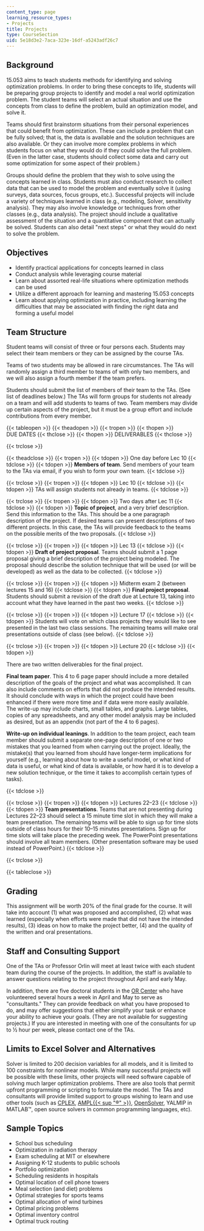```yaml
---
content_type: page
learning_resource_types:
- Projects
title: Projects
type: CourseSection
uid: 5e18d3e2-7aca-323e-16df-a5243adf26c7
---
```


Background
----------

15.053 aims to teach students methods for identifying and solving optimization problems. In order to bring these concepts to life, students will be preparing group projects to identify and model a real world optimization problem. The student teams will select an actual situation and use the concepts from class to define the problem, build an optimization model, and solve it.

Teams should first brainstorm situations from their personal experiences that could benefit from optimization. These can include a problem that can be fully solved; that is, the data is available and the solution techniques are also available. Or they can involve more complex problems in which students focus on what they would do if they could solve the full problem. (Even in the latter case, students should collect some data and carry out some optimization for some aspect of their problem.)

Groups should define the problem that they wish to solve using the concepts learned in class. Students must also conduct research to collect data that can be used to model the problem and eventually solve it (using surveys, data sources, focus groups, etc.). Successful projects will include a variety of techniques learned in class (e.g., modeling, Solver, sensitivity analysis). They may also involve knowledge or techniques from other classes (e.g., data analysis). The project should include a qualitative assessment of the situation and a quantitative component that can actually be solved. Students can also detail "next steps" or what they would do next to solve the problem.

Objectives
----------

*   Identify practical applications for concepts learned in class
*   Conduct analysis while leveraging course material
*   Learn about assorted real-life situations where optimization methods can be used
*   Utilize a different approach for learning and mastering 15.053 concepts
*   Learn about applying optimization in practice, including learning the difficulties that may be associated with finding the right data and forming a useful model

Team Structure
--------------

Student teams will consist of three or four persons each. Students may select their team members or they can be assigned by the course TAs.

Teams of two students may be allowed in rare circumstances. The TAs will randomly assign a third member to teams of with only two members, and we will also assign a fourth member if the team prefers.

Students should submit the list of members of their team to the TAs. (See list of deadlines below.) The TAs will form groups for students not already on a team and will add students to teams of two. Team members may divide up certain aspects of the project, but it must be a group effort and include contributions from every member.

{{< tableopen >}}
{{< theadopen >}}
{{< tropen >}}
{{< thopen >}}
DUE DATES
{{< thclose >}}
{{< thopen >}}
DELIVERABLES
{{< thclose >}}

{{< trclose >}}

{{< theadclose >}}
{{< tropen >}}
{{< tdopen >}}
One day before Lec 10
{{< tdclose >}}
{{< tdopen >}}
**Members of team**. Send members of your team to the TAs via email, if you wish to form your own team.
{{< tdclose >}}

{{< trclose >}}
{{< tropen >}}
{{< tdopen >}}
Lec 10
{{< tdclose >}}
{{< tdopen >}}
TAs will assign students not already in teams.
{{< tdclose >}}

{{< trclose >}}
{{< tropen >}}
{{< tdopen >}}
Two days after Lec 11
{{< tdclose >}}
{{< tdopen >}}
**Topic of project**, and a very brief description. Send this information to the TAs. This should be a one paragraph description of the project. If desired teams can present descriptions of two different projects. In this case, the TAs will provide feedback to the teams on the possible merits of the two proposals.
{{< tdclose >}}

{{< trclose >}}
{{< tropen >}}
{{< tdopen >}}
Lec 13
{{< tdclose >}}
{{< tdopen >}}
**Draft of project proposal**. Teams should submit a 1 page proposal giving a brief description of the project being modeled. The proposal should describe the solution technique that will be used (or will be developed) as well as the data to be collected.
{{< tdclose >}}

{{< trclose >}}
{{< tropen >}}
{{< tdopen >}}
Midterm exam 2 (between lectures 15 and 16)
{{< tdclose >}}
{{< tdopen >}}
**Final project proposal**. Students should submit a revision of the draft due at Lecture 13, taking into account what they have learned in the past two weeks.
{{< tdclose >}}

{{< trclose >}}
{{< tropen >}}
{{< tdopen >}}
Lecture 17
{{< tdclose >}}
{{< tdopen >}}
Students will vote on which class projects they would like to see presented in the last two class sessions. The remaining teams will make oral presentations outside of class (see below).
{{< tdclose >}}

{{< trclose >}}
{{< tropen >}}
{{< tdopen >}}
Lecture 20
{{< tdclose >}}
{{< tdopen >}}


There are two written deliverables for the final project.

**Final team paper**. This 4 to 6 page paper should include a more detailed description of the goals of the project and what was accomplished. It can also include comments on efforts that did not produce the intended results. It should conclude with ways in which the project could have been enhanced if there were more time and if data were more easily available. The write-up may include charts, small tables, and graphs. Large tables, copies of any spreadsheets, and any other model analysis may be included as desired, but as an appendix (not part of the 4 to 6 pages).

**Write-up on individual leanings**. In addition to the team project, each team member should submit a separate one-page description of one or two mistakes that you learned from when carrying out the project. Ideally, the mistake(s) that you learned from should have longer-term implications for yourself (e.g., learning about how to write a useful model, or what kind of data is useful, or what kind of data is available, or how hard it is to develop a new solution technique, or the time it takes to accomplish certain types of tasks).


{{< tdclose >}}

{{< trclose >}}
{{< tropen >}}
{{< tdopen >}}
Lectures 22–23
{{< tdclose >}}
{{< tdopen >}}
**Team presentations**. Teams that are not presenting during Lectures 22–23 should select a 15 minute time slot in which they will make a team presentation. The remaining teams will be able to sign up for time slots outside of class hours for their 10–15 minutes presentations. Sign up for time slots will take place the preceding week. The PowerPoint presentations should involve all team members. (Other presentation software may be used instead of PowerPoint.)
{{< tdclose >}}

{{< trclose >}}

{{< tableclose >}}

Grading
-------

This assignment will be worth 20% of the final grade for the course. It will take into account (1) what was proposed and accomplished, (2) what was learned (especially when efforts were made that did not have the intended results), (3) ideas on how to make the project better, (4) and the quality of the written and oral presentations.

Staff and Consulting Support
----------------------------

One of the TAs or Professor Orlin will meet at least twice with each student team during the course of the projects. In addition, the staff is available to answer questions relating to the project throughout April and early May.

In addition, there are five doctoral students in the [OR Center](http://web.mit.edu/orc/www/) who have volunteered several hours a week in April and May to serve as "consultants." They can provide feedback on what you have proposed to do, and may offer suggestions that either simplify your task or enhance your ability to achieve your goals. (They are not available for suggesting projects.) If you are interested in meeting with one of the consultants for up to ½ hour per week, please contact one of the TAs.

Limits to Excel Solver and Alternatives
---------------------------------------

Solver is limited to 200 decision variables for all models, and it is limited to 100 constraints for nonlinear models. While many successful projects will be possible with these limits, other projects will need software capable of solving much larger optimization problems. There are also tools that permit upfront programming or scripting to formulate the model. The TAs and consultants will provide limited support to groups wishing to learn and use other tools (such as [CPLEX](http://en.wikipedia.org/wiki/CPLEX), [AMPL{{< sup "®" >}}](http://www.ampl.com/), [OpenSolver](http://opensolver.org/), YALMIP in MATLAB™, open source solvers in common programming languages, etc).

Sample Topics
-------------

*   School bus scheduling
*   Optimization in radiation therapy
*   Exam scheduling at MIT or elsewhere
*   Assigning K-12 students to public schools
*   Portfolio optimization
*   Scheduling residents in hospitals
*   Optimal location of cell phone towers
*   Meal selection (and diet) problems
*   Optimal strategies for sports teams
*   Optimal allocation of wind turbines
*   Optimal pricing problems
*   Optimal inventory control
*   Optimal truck routing